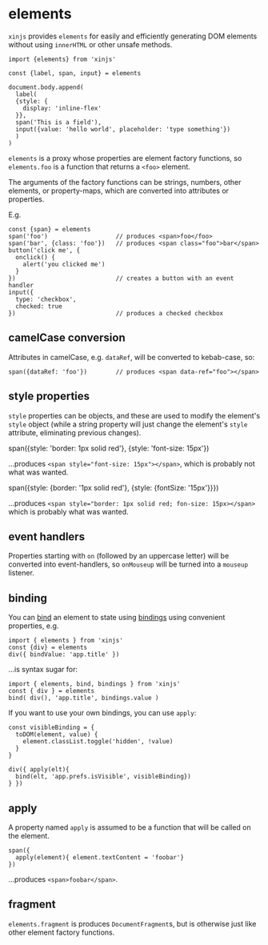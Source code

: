 # elements

`xinjs` provides `elements` for easily and efficiently generating DOM elements
without using `innerHTML` or other unsafe methods.

    import {elements} from 'xinjs'

    const {label, span, input} = elements

    document.body.append(
      label(
      {style: {
        display: 'inline-flex'
      }},
      span('This is a field'),
      input({value: 'hello world', placeholder: 'type something'})
      )
    )

`elements` is a proxy whose properties are element factory functions,
so `elements.foo` is a function that returns a `<foo>` element.

The arguments of the factory functions can be strings, numbers, other
elements, or property-maps, which are converted into attributes or properties.

E.g.

    const {span} = elements
    span('foo')                   // produces <span>foo</foo>
    span('bar', {class: 'foo'})   // produces <span class="foo">bar</span>
    button('click me', {
      onclick() {
        alert('you clicked me')
      }
    })                            // creates a button with an event handler
    input({
      type: 'checkbox', 
      checked: true
    })                            // produces a checked checkbox

## camelCase conversion

Attributes in camelCase, e.g. `dataRef`, will be converted to kebab-case,
so:

    span({dataRef: 'foo'})        // produces <span data-ref="foo"></span>

## style properties

`style` properties can be objects, and these are used to modify the
element's `style` object (while a string property will just change the
element's `style` attribute, eliminating previous changes).

  span({style: 'border: 1px solid red'}, {style: 'font-size: 15px'})

…produces `<span style="font-size: 15px"></span>`, which is probably
not what was wanted.

  span({style: {border: '1px solid red'}, {style: {fontSize: '15px'}}})

…produces `<span style="border: 1px solid red; fon-size: 15px></span>`
which is probably what was wanted.

## event handlers

Properties starting with `on` (followed by an uppercase letter) 
will be converted into event-handlers, so `onMouseup` will be 
turned into a `mouseup` listener.

## binding

You can [bind](bind.md) an element to state using [bindings](bindings.md)
using convenient properties, e.g.

    import { elements } from 'xinjs'
    const {div} = elements
    div({ bindValue: 'app.title' })

…is syntax sugar for:

    import { elements, bind, bindings } from 'xinjs'
    const { div } = elements
    bind( div(), 'app.title', bindings.value )

If you want to use your own bindings, you can use `apply`:

    const visibleBinding = {
      toDOM(element, value) {
        element.classList.toggle('hidden', !value)
      }
    }

    div({ apply(elt){
      bind(elt, 'app.prefs.isVisible', visibleBinding})
    } })

## apply

A property named `apply` is assumed to be a function that will be called
on the element.

    span({
      apply(element){ element.textContent = 'foobar'}
    })

…produces `<span>foobar</span>`.

## fragment

`elements.fragment` is produces `DocumentFragment`s, but is otherwise
just like other element factory functions.
